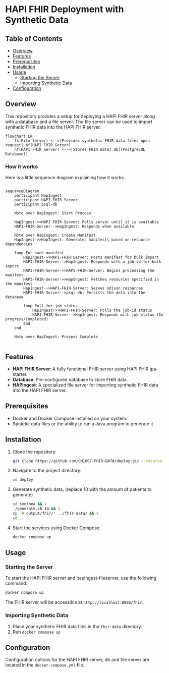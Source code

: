 # HAPI FHIR Deployment with Synthetic Data

## Table of Contents

- [Overview](#overview)
- [Features](#features)
- [Prerequisites](#prerequisites)
- [Installation](#installation)
- [Usage](#usage)
  - [Starting the Server](#starting-the-server)
  - [Importing Synthetic Data](#importing-synthetic-data)
- [Configuration](#configuration)

## Overview

This repository provides a setup for deploying a HAPI FHIR server along with a database and a file server. The file server can be used to import synthetic FHIR data into the HAPI FHIR server.

```mermaid
flowchart LR
    fs(File Server) <-->|Provides synthetic FHIR data files upon request| hf(HAPI FHIR Server)
    hf(HAPI FHIR Server) <-->|Stores FHIR data| db[(PostgreSQL Database)]
```

### How it works

Here is a little sequence diagram explaining how it works.

```mermaid

sequenceDiagram
    participant HapIngest
    participant HAPI-FHIR-Server
    participant psql-db

    Note over HapIngest: Start Process

    HapIngest->>HAPI-FHIR-Server: Polls server until it is available
    HAPI-FHIR-Server-->HapIngest: Responds when available

    Note over HapIngest: Create Manifest
    HapIngest->>HapIngest: Generates manifests based on resource dependencies

    loop For each manifest
        HapIngest->>HAPI-FHIR-Server: Posts manifest for bulk import
        HAPI-FHIR-Server-->HapIngest: Responds with a job-id for bulk import
        HAPI-FHIR-Server->>HAPI-FHIR-Server: Begins processing the manifest
        HAPI-FHIR-Server->>HapIngest: Fetches resources specified in the manifest
        HapIngest-->HAPI-FHIR-Server: Serves ndjson resources
        HAPI-FHIR-Server-->psql-db: Persists the data into the database

        loop Poll for job status
            HapIngest->>HAPI-FHIR-Server: Polls the job-id status
            HAPI-FHIR-Server-->HapIngest: Responds with job status (In progress/Completed)
        end
    end

    Note over HapIngest: Process Complete


```

## Features

- **HAPI FHIR Server**: A fully functional FHIR server using HAPI FHIR jpa-starter.
- **Database**: Pre-configured database to store FHIR data.
- **HAPIngest**: A specialized file server for importing synthetic FHIR data into the HAPI FHIR server.

## Prerequisites

- Docker and Docker Compose installed on your system.
- Syntetic data files or the ability to run a Java program to generate it

## Installation

1. Clone the repository:

   ```bash
   git clone https://github.com/CM1007-FHIR-DATA/deploy.git --recurse-submodules
   ```

2. Navigate to the project directory:

   ```bash
   cd deploy
   ```

3. Generate synthetic data, (replace 10 with the amount of patients to generate)

   ```bash
   cd synthea && \
   ./generate.sh 10 && \
   cp -R output/fhir/* ../fhir-data/ && \
   cd ..
   ```

4. Start the services using Docker Compose:

   ```bash
   docker compose up
   ```

## Usage

### Starting the Server

To start the HAPI FHIR server and hapingest-fileserver, use the following command:

```bash
docker compose up
```

The FHIR server will be accessible at `http://localhost:8080/fhir`.

### Importing Synthetic Data

1. Place your synthetic FHIR data files in the `fhir-data` directory.
2. Run `docker compose up`

## Configuration

Configuration options for the HAPI FHIR server, db and file server are located in the `docker-compose.yml` file.
